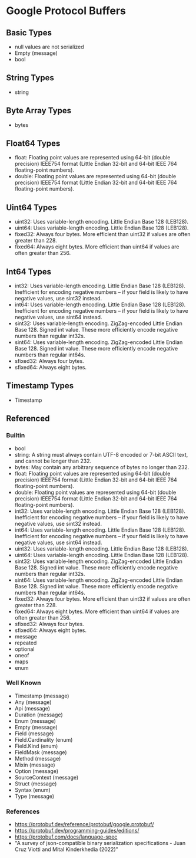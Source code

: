 # Google Protocol Buffers

## Basic Types

* null values are not serialized
* Empty (message)
* bool

## String Types

* string

## Byte Array Types

* bytes

## Float64 Types

* float: Floating point values are represented using 64-bit (double precision) IEEE754 format (Little Endian 32-bit and 64-bit IEEE 764 floating-point numbers).
* double: Floating point values are represented using 64-bit (double precision) IEEE754 format (Little Endian 32-bit and 64-bit IEEE 764 floating-point numbers).	

## Uint64 Types

* uint32:	Uses variable-length encoding. Little Endian Base 128 (LEB128).
* uint64:	Uses variable-length encoding. Little Endian Base 128 (LEB128).
* fixed32:	Always four bytes. More efficient than uint32 if values are often greater than 228.
* fixed64:	Always eight bytes. More efficient than uint64 if values are often greater than 256.

## Int64 Types

* int32:	Uses variable-length encoding. Little Endian Base 128 (LEB128). Inefficient for encoding negative numbers – if your field is likely to have negative values, use sint32 instead.
* int64:	Uses variable-length encoding. Little Endian Base 128 (LEB128). Inefficient for encoding negative numbers – if your field is likely to have negative values, use sint64 instead.
* sint32:	Uses variable-length encoding. ZigZag-encoded Little Endian Base 128. Signed int value. These more efficiently encode negative numbers than regular int32s.
* sint64:	Uses variable-length encoding. ZigZag-encoded Little Endian Base 128. Signed int value. These more efficiently encode negative numbers than regular int64s.
* sfixed32:	Always four bytes.
* sfixed64:	Always eight bytes.

## Timestamp Types

* Timestamp

## Referenced

### Builtin

* bool
* string:	A string must always contain UTF-8 encoded or 7-bit ASCII text, and cannot be longer than 232.
* bytes:	May contain any arbitrary sequence of bytes no longer than 232.
* float: Floating point values are represented using 64-bit (double precision) IEEE754 format (Little Endian 32-bit and 64-bit IEEE 764 floating-point numbers).
* double: Floating point values are represented using 64-bit (double precision) IEEE754 format (Little Endian 32-bit and 64-bit IEEE 764 floating-point numbers).	
* int32:	Uses variable-length encoding. Little Endian Base 128 (LEB128). Inefficient for encoding negative numbers – if your field is likely to have negative values, use sint32 instead.
* int64:	Uses variable-length encoding. Little Endian Base 128 (LEB128). Inefficient for encoding negative numbers – if your field is likely to have negative values, use sint64 instead.
* uint32:	Uses variable-length encoding. Little Endian Base 128 (LEB128).
* uint64:	Uses variable-length encoding. Little Endian Base 128 (LEB128).
* sint32:	Uses variable-length encoding. ZigZag-encoded Little Endian Base 128. Signed int value. These more efficiently encode negative numbers than regular int32s.
* sint64:	Uses variable-length encoding. ZigZag-encoded Little Endian Base 128. Signed int value. These more efficiently encode negative numbers than regular int64s.
* fixed32:	Always four bytes. More efficient than uint32 if values are often greater than 228.
* fixed64:	Always eight bytes. More efficient than uint64 if values are often greater than 256.
* sfixed32:	Always four bytes.
* sfixed64:	Always eight bytes.
* message
* repeated
* optional
* oneof
* maps
* enum

### Well Known

* Timestamp (message)
* Any (message)
* Api (message)
* Duration (message)
* Enum (message)
* Empty (message)
* Field (message)
* Field.Cardinality (enum)
* Field.Kind (enum)
* FieldMask (message)
* Method (message)
* Mixin (message)
* Option (message)
* SourceContext (message)
* Struct (message)
* Syntax (enum)
* Type (message)

### References

* https://protobuf.dev/reference/protobuf/google.protobuf/
* https://protobuf.dev/programming-guides/editions/
* https://protobuf.com/docs/language-spec
* "A survey of json-compatible binary serialization specifications - Juan Cruz Viotti and Mital Kinderkhedia (2022)"